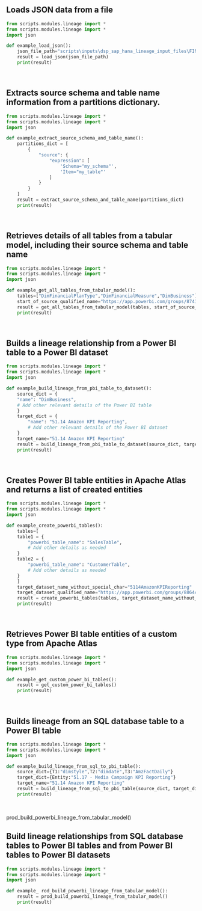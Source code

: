 ## Loads JSON data from a file

```python
from scripts.modules.lineage import *
from scripts.modules.lineage import *
import json

def example_load_json():
    json_file_path="scripts\inputs\dsp_sap_hana_lineage_input_files\FIN_REP\FIN_REP_Tables\SAP.TIME.M_TIME_DIMENSION_TDAY.json"
    result = load_json(json_file_path)
    print(result)
```
<br />

## Extracts source schema and table name information from a partitions dictionary.

```python
from scripts.modules.lineage import *
from scripts.modules.lineage import *
import json

def example_extract_source_schema_and_table_name():
    partitions_dict = [
        {
            "source": {
                "expression": [
                    'Schema="my_schema"',
                    'Item="my_table"'
                ]
            }
        }
    ]
    result = extract_source_schema_and_table_name(partitions_dict)
    print(result)
```
<br />

## Retrieves details of all tables from a tabular model, including their source schema and table name

```python
from scripts.modules.lineage import *
from scripts.modules.lineage import *
import json

def example_get_all_tables_from_tabular_model():
    tables=["DimFinancialPlanType","DimFinancialMeasure","DimBusiness"]
    start_of_source_qualified_name="https://app.powerbi.com/groups/87418287-152f-44c8-931d-7fd6228dda48/datasets"
    result = get_all_tables_from_tabular_model(tables, start_of_source_qualified_name)
    print(result)
```
<br />

## Builds a lineage relationship from a Power BI table to a Power BI dataset

```python
from scripts.modules.lineage import *
from scripts.modules.lineage import *
import json

def example_build_lineage_from_pbi_table_to_dataset():
    source_dict = {
    "name": "DimBusiness",
    # Add other relevant details of the Power BI table
    }
    target_dict = {
        "name": "51.14 Amazon KPI Reporting",
        # Add other relevant details of the Power BI dataset
    }
    target_name="51.14 Amazon KPI Reporting"
    result = build_lineage_from_pbi_table_to_dataset(source_dict, target_dict, target_name)
    print(result)
```
<br />

## Creates Power BI table entities in Apache Atlas and returns a list of created entities

```python
from scripts.modules.lineage import *
from scripts.modules.lineage import *
import json

def example_create_powerbi_tables():
    tables=[
    table1 = {
        "powerbi_table_name": "SalesTable",
        # Add other details as needed
    }
    table2 = {
        "powerbi_table_name": "CustomerTable",
        # Add other details as needed
    }
    ]
    target_dataset_name_without_special_char="5114AmazonKPIReporting"
    target_dataset_qualified_name="https://app.powerbi.com/groups/8864c31d-1a84-42cb-8ae3-a769271b334f/datasets/d2e8f683-32cb-4647-a7d6-c85f701239a7"
    result = create_powerbi_tables(tables, target_dataset_name_without_special_char, target_dataset_qualified_name)
    print(result)
```
<br />

## Retrieves Power BI table entities of a custom type from Apache Atlas

```python
from scripts.modules.lineage import *
from scripts.modules.lineage import *
import json

def example_get_custom_power_bi_tables():
    result = get_custom_power_bi_tables()
    print(result)
```
<br />

## Builds lineage from an SQL database table to a Power BI table

```python
from scripts.modules.lineage import *
from scripts.modules.lineage import *
import json

def example_build_lineage_from_sql_to_pbi_table():
    source_dict={T1:"dimstyle",T2:"dimdate",T3:"AmzFactDaily"} 
    target_dict={Entity:"51.17 - Media Campaign KPI Reporting"}
    target_name="51.14 Amazon KPI Reporting"
    result = build_lineage_from_sql_to_pbi_table(source_dict, target_dict, target_name)
    print(result)
```
<br />

prod_build_powerbi_lineage_from_tabular_model()

## Build lineage relationships from SQL database tables to Power BI tables and from Power BI tables to Power BI datasets

```python
from scripts.modules.lineage import *
from scripts.modules.lineage import *
import json

def example_ rod_build_powerbi_lineage_from_tabular_model():
    result = prod_build_powerbi_lineage_from_tabular_model()
    print(result)
```
<br />